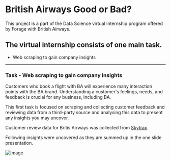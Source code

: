 # British Airways Good or Bad?

This project is a part of the Data Science virtual internship program offered by Forage with British Airways. 

## The virtual internship consists of one main task.

- Web scraping to gain company insights

<hr>

### Task  - Web scraping to gain company insights

Customers who book a flight with BA will experience many interaction points with the BA brand. Understanding a customer's feelings, needs, and feedback is crucial for any business, including BA.

This first task is focused on scraping and collecting customer feedback and reviewing data from a third-party source and analysing this data to present any insights you may uncover.

Customer review data for Britis Airways was collected from [Skytrax](https://www.airlinequality.com/airline-reviews/british-airways).

Following insights were uncovered as they are summed up in the one slide presentation.

![image](https://user-images.githubusercontent.com/89634505/201470985-159e17d2-605d-46c1-a9f1-8d0cdd147245.png)

